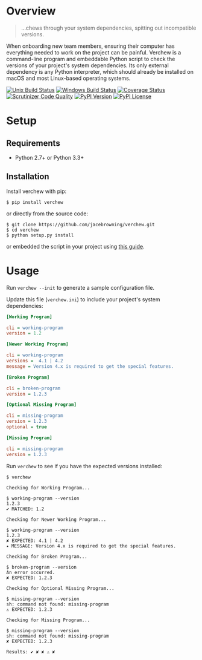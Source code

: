 # Overview

> ...chews through your system dependencies, spitting out incompatible versions.

When onboarding new team members, ensuring their computer has everything needed to work on the project can be painful. Verchew is a command-line program and embeddable Python script to check the versions of your project's system dependencies. Its only external dependency is any Python interpreter, which should already be installed on macOS and most Linux-based operating systems.

[![Unix Build Status](https://img.shields.io/travis/jacebrowning/verchew/develop.svg?label=unix)](https://travis-ci.org/jacebrowning/verchew)
[![Windows Build Status](https://img.shields.io/appveyor/ci/jacebrowning/verchew/develop.svg?label=windows)](https://ci.appveyor.com/project/jacebrowning/verchew)
[![Coverage Status](https://img.shields.io/coveralls/jacebrowning/verchew/develop.svg)](https://coveralls.io/r/jacebrowning/verchew)
[![Scrutinizer Code Quality](https://img.shields.io/scrutinizer/g/jacebrowning/verchew.svg)](https://scrutinizer-ci.com/g/jacebrowning/verchew/?branch=develop)
[![PyPI Version](https://img.shields.io/pypi/v/verchew.svg)](https://pypi.python.org/pypi/verchew)
[![PyPI License](https://img.shields.io/pypi/l/verchew.svg)](https://pypi.org/project/verchew)

# Setup

## Requirements

* Python 2.7+ or Python 3.3+

## Installation

Install verchew with pip:

```text
$ pip install verchew
```

or directly from the source code:

```text
$ git clone https://github.com/jacebrowning/verchew.git
$ cd verchew
$ python setup.py install
```

or embedded the script in your project using [this guide](https://verchew.readthedocs.io/en/latest/cli/vendoring/).

# Usage

Run `verchew --init` to generate a sample configuration file.

Update this file (`verchew.ini`) to include your project's system dependencies:

```ini
[Working Program]

cli = working-program
version = 1.2

[Newer Working Program]

cli = working-program
versions =  4.1 | 4.2
message = Version 4.x is required to get the special features.

[Broken Program]

cli = broken-program
version = 1.2.3

[Optional Missing Program]

cli = missing-program
version = 1.2.3
optional = true

[Missing Program]

cli = missing-program
version = 1.2.3
```

Run `verchew` to see if you have the expected versions installed:

```text
$ verchew

Checking for Working Program...

$ working-program --version
1.2.3
✔ MATCHED: 1.2

Checking for Newer Working Program...

$ working-program --version
1.2.3
✘ EXPECTED: 4.1 | 4.2
⭑ MESSAGE: Version 4.x is required to get the special features.

Checking for Broken Program...

$ broken-program --version
An error occurred.
✘ EXPECTED: 1.2.3

Checking for Optional Missing Program...

$ missing-program --version
sh: command not found: missing-program
⚠ EXPECTED: 1.2.3

Checking for Missing Program...

$ missing-program --version
sh: command not found: missing-program
✘ EXPECTED: 1.2.3

Results: ✔ ✘ ✘ ⚠ ✘
```

